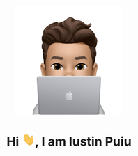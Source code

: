 
<div align="center"><img src="https://raw.githubusercontent.com/puiustin/puiustin/main/header.png" width="250"></img></div>
      
<h1 align="center">Hi <img src="https://raw.githubusercontent.com/KevinPatel04/KevinPatel04/master/Hi.gif" width="30px" height="30px">, I am Iustin Puiu </h1>
<!--
<p align="center">
                <a href="https://twitter.com/iustinpuiu" target="_blank"><img src="https://puiustin.com/twitter.png" width="100" alt="Twitter"/></a>
                <a href="https://instagram.com/puiustin" target="_blank"><img src="https://puiustin.com/instagram.png" width="100" alt="Instagram"/></a>
                <a href="https://discord.com/users/209572362809638913" target="_blank"><img src="https://puiustin.com/discord.png" width="100" alt="Discord"/></a>
                <a href="https://facebook.com/puiustin" target="_blank"><img src="https://puiustin.com/facebook.png" width="100" alt="Facebook"/></a>
                      <a href="https://linkedin.com/in/puiustin" target="_blank"><img src="https://puiustin.com/linkedin.png" width="100" alt="LinkedIn"/></a>
</p>
-->

<!--
**puiustin/puiustin** is a ✨ _special_ ✨ repository because its `README.md` (this file) appears on your GitHub profile.

Here are some ideas to get you started:

- 🔭 I’m currently working on ...
- 🌱 I’m currently learning ...
- 👯 I’m looking to collaborate on ...
- 🤔 I’m looking for help with ...
- 💬 Ask me about ...
- 📫 How to reach me: ...
- 😄 Pronouns: ...
- ⚡ Fun fact: ...
-->
